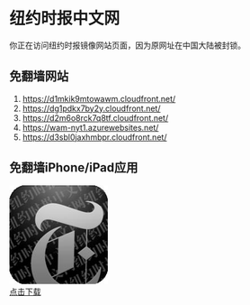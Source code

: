 <h1>纽约时报中文网</h1>
<p>你正在访问纽约时报镜像网站页面，因为原网址在中国大陆被封锁。</p>
<h2>免翻墙网站</h2>
<ol>
<li><a href="https://d1mkik9mtowawm.cloudfront.net/" target="1">https://d1mkik9mtowawm.cloudfront.net/</a></li>
<li><a href="https://dg1pdkx7by2y.cloudfront.net/" target="2">https://dg1pdkx7by2y.cloudfront.net/</a></li>
<li><a href="https://d2m6o8rck7q8tf.cloudfront.net/" target="3">https://d2m6o8rck7q8tf.cloudfront.net/</a></li>
<li><a href="https://wam-nyt1.azurewebsites.net/" target="4">https://wam-nyt1.azurewebsites.net/</a></li>
<li><a href="https://d3sbl0jaxhmbpr.cloudfront.net/" target="5">https://d3sbl0jaxhmbpr.cloudfront.net/</a></li>
</ol>
<h2>免翻墙iPhone/iPad应用</h2>
<p>
	<a href="https://itunes.apple.com/cn/app/niu-yue-shi-bao-zhong-wen-wang/id807498298?mt=8">
		<img src="icon175x175.jpeg" />
		<br/>点击下载
	</a>
</p>